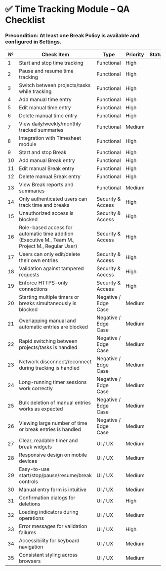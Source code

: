 # ✅ Time Tracking Module – QA Checklist 

### Precondition: At least one Break Policy is available and configured in Settings.

| №  | Check Item                                                                                       | Type                   | Priority | Status |
|----|--------------------------------------------------------------------------------------------------|------------------------|----------|--------|
| 1  | Start and stop time tracking                                                                     | Functional             | High     |        |
| 2  | Pause and resume time tracking                                                                   | Functional             | High     |        |
| 3  | Switch between projects/tasks while tracking                                                     | Functional             | High     |        |
| 4  | Add manual time entry                                                                            | Functional             | High     |        |
| 5  | Edit manual time entry                                                                           | Functional             | High     |        |
| 6  | Delete manual time entry                                                                         | Functional             | High     |        |
| 7  | View daily/weekly/monthly tracked summaries                                                      | Functional             | Medium   |        |
| 8  | Integration with Timesheet module                                                                | Functional             | High     |        |
| 9  | Start and stop Break                                                                             | Functional             | High     |        |
| 10 | Add manual Break entry                                                                           | Functional             | High     |        |
| 11 | Edit manual Break entry                                                                          | Functional             | High     |        |
| 12 | Delete manual Break entry                                                                        | Functional             | High     |        |
| 13 | View Break reports and summaries                                                                 | Functional             | Medium   |        |
| 14 | Only authenticated users can track time and breaks                                               | Security & Access      | High     |        |
| 15 | Unauthorized access is blocked                                                                   | Security & Access      | High     |        |
| 16 | Role-based access for automatic time addition (Executive M., Team M., Project M., Regular User)  | Security & Access      | High     |        |
| 17 | Users can only edit/delete their own entries                                                     | Security & Access      | High     |        |
| 18 | Validation against tampered requests                                                             | Security & Access      | High     |        |
| 19 | Enforce HTTPS-only connections                                                                   | Security & Access      | High     |        |
| 20 | Starting multiple timers or breaks simultaneously is blocked                                     | Negative / Edge Case   | Medium   |        |
| 21 | Overlapping manual and automatic entries are blocked                                             | Negative / Edge Case   | Medium   |        |
| 22 | Rapid switching between projects/tasks is handled                                                | Negative / Edge Case   | Medium   |        |
| 23 | Network disconnect/reconnect during tracking is handled                                          | Negative / Edge Case   | Medium   |        |
| 24 | Long-running timer sessions work correctly                                                       | Negative / Edge Case   | Medium   |        |
| 25 | Bulk deletion of manual entries works as expected                                                | Negative / Edge Case   | Medium   |        |
| 26 | Viewing large number of time or break entries is handled                                         | Negative / Edge Case   | Medium   |        |
| 27 | Clear, readable timer and break widgets                                                          | UI / UX                | Medium   |        |
| 28 | Responsive design on mobile devices                                                              | UI / UX                | Medium   |        |
| 29 | Easy-to-use start/stop/pause/resume/break controls                                               | UI / UX                | Medium   |        |
| 30 | Manual entry form is intuitive                                                                   | UI / UX                | Medium   |        |
| 31 | Confirmation dialogs for deletions                                                               | UI / UX                | High     |        |
| 32 | Loading indicators during operations                                                             | UI / UX                | Medium   |        |
| 33 | Error messages for validation failures                                                           | UI / UX                | High     |        |
| 34 | Accessibility for keyboard navigation                                                            | UI / UX                | Medium   |        |
| 35 | Consistent styling across browsers                                                               | UI / UX                | Medium   |        |